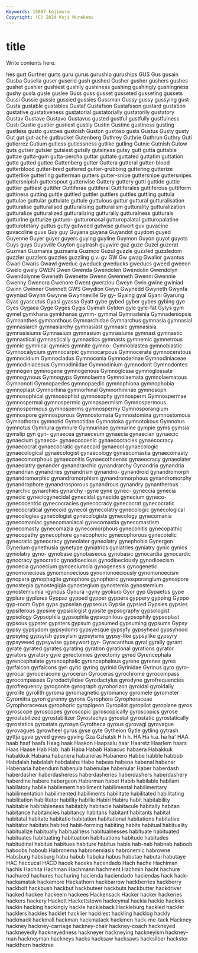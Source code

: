 ```yaml
---
Keywords: 15867 kojimura
Copyright: (C) 2024 Koji Murakami
---
```


# title

Write contents here.



hes gurt
Gurtner gurts guru gurus guruship guruships GUS Gus gusain Gusba
Gusella guser guserid gush gushed Gusher gusher gushers gushes gushet
gushier gushiest gushily gushiness gushing gushingly gushingness gushy gusla gusle
guslee Guss guss gusset gusseted gusseting gussets Gussi Gussie gussie
gussied gussies Gussman Gussy gussy gussying gust Gusta gustable gustables
Gustaf Gustafson Gustafsson gustard gustation gustative gustativeness gustatorial gustatorially gustatorily
gustatory Gustav Gustave Gustavo Gustavus gusted gustful gustfully gustfulness Gusti
Gustie gustier gustiest gustily Gustin Gustine gustiness gusting gustless gusto
gustoes gustoish Guston gustoso gusts Gustus Gusty gusty Gut gut
gut-ache gutbucket Gutenberg Guthrey Guthrie Guthrun Guthry Guti gutierrez Gutium
gutless gutlessness gutlike gutling Gutnic Gutnish Gutow guts gutser gutsier
gutsiest gutsily gutsiness gutsy gutt gutta guttable guttae gutta-gum gutta-percha
guttar guttate guttated guttatim guttation gutte gutted guttee Guttenberg gutter
Guttera gutteral gutter-blood gutterblood gutter-bred guttered gutter-grubbing guttering gutterize gutterlike
gutterling gutterman gutters gutter-snipe guttersnipe guttersnipes guttersnipish gutterspout gutterwise Guttery
guttery gutti guttide guttie guttier guttiest guttifer Guttiferae guttiferal Guttiferales
guttiferous guttiform guttiness gutting guttle guttled guttler guttlers guttles guttling
guttula guttulae guttular guttulate guttule guttulous guttur guttural gutturalisation gutturalise
gutturalised gutturalising gutturalism gutturality gutturalization gutturalize gutturalized gutturalizing gutturally gutturalness
gutturals gutturine gutturize gutturo- gutturonasal gutturopalatal gutturopalatine gutturotetany guttus gutty
gutweed gutwise gutwort guv guvacine guvacoline guvs Guy guy Guyana
guyana Guyandot guydom guyed Guyenne Guyer guyer guyers guying guyline
Guymon Guyon guyot guyots Guys guys Guysville Guyton guytrash guywire
guz guze Guzel guzerat Guzman Guzmania guzmania Guzmco Guzul guzzle
guzzled guzzledom guzzler guzzlers guzzles guzzling g.v. gv GW Gw
gwag Gwalior gwantus Gwari Gwaris Gwawl gweduc gweduck gweducks gweducs
gweed gweeon Gwelo gwely GWEN Gwen Gwenda Gwendolen Gwendolin Gwendolyn
Gwendolynne Gweneth Gwenette Gwenn Gwenneth Gwenni Gwennie Gwenny Gwenora Gwenore
Gwent gwerziou Gweyn Gwin gwine gwiniad Gwinn Gwinner Gwinnett GWS
Gwydion Gwyn Gwynedd Gwyneth Gwynfa gwyniad Gwynn Gwynne Gwynneville Gy
gy- Gyaing gyal Gyani Gyarung Gyas gyascutus Gyasi gyassa Gyatt
gybe gybed gyber gybes gybing gye Gyes Gygaea Gyge Gyges
Gygis Gyimah Gylden gyle gyle-fat Gylys gym gymel gymkhana gymkhanas
gymm- gymmal Gymnadenia Gymnadeniopsis Gymnanthes gymnanthous Gymnarchidae Gymnarchus gymnasia gymnasial
gymnasiarch gymnasiarchy gymnasiast gymnasic gymnasisia gymnasisiums Gymnasium gymnasium gymnasiums gymnast
gymnastic gymnastical gymnastically gymnastics gymnasts gymnemic gymnetrous gymnic gymnical gymnics
gymnite gymno- Gymnoblastea gymnoblastic Gymnocalycium gymnocarpic gymnocarpous Gymnocerata gymnoceratous gymnocidium
Gymnocladus Gymnoconia Gymnoderinae Gymnodiniaceae gymnodiniaceous Gymnodiniidae Gymnodinium gymnodont Gymnodontes gymnogen
gymnogene gymnogenous Gymnoglossa gymnoglossate gymnogynous Gymnogyps Gymnolaema Gymnolaemata gymnolaematous Gymnonoti
Gymnopaedes gymnopaedic gymnophiona gymnophobia gymnoplast Gymnorhina gymnorhinal Gymnorhininae gymnosoph gymnosophical
gymnosophist gymnosophy gymnosperm Gymnospermae gymnospermal gymnospermic gymnospermism Gymnospermous gymnospermous gymnosperms
gymnospermy Gymnosporangium gymnospore gymnosporous Gymnostomata Gymnostomina gymnostomous Gymnothorax gymnotid Gymnotidae
Gymnotoka gymnotokous Gymnotus gymnotus Gymnura gymnure Gymnurinae gymnurine gympie gyms
gymsia gymslip gyn gyn- gynaecea gynaeceum gynaecia gynaecian gynaecic gynaecium
gynaeco- gynaecocoenic gynaecocracies gynaecocracy gynaecocrat gynaecocratic gynaecoid gynaecol gynaecologic gynaecological
gynaecologist gynaecology gynaecomastia gynaecomasty gynaecomorphous gynaeconitis Gynaecothoenas gynaeocracy gynaeolater gynaeolatry
gynander gynandrarchic gynandrarchy Gynandria gynandria gynandrian gynandries gynandrism gynandro- gynandroid
gynandromorph gynandromorphic gynandromorphism gynandromorphous gynandromorphy gynandrophore gynandrosporous gynandrous gynandry gynantherous
gynarchic gynarchies gynarchy -gyne gyne gynec- gyneccia gynecia gynecic gynecicgynecidal
gynecidal gynecide gynecium gyneco- gynecocentric gynecocracies gynecocracy gynecocrat gynecocratic gynecocratical
gynecoid gynecol gynecolatry gynecologic gynecological gynecologies gynecologist gynecologists gynecology gynecomania
gynecomaniac gynecomaniacal gynecomastia gynecomastism gynecomasty gynecomazia gynecomorphous gyneconitis gynecopathic gynecopathy
gynecophore gynecophoric gynecophorous gynecotelic gynecratic gyneocracy gyneolater gyneolatry gynephobia Gynergen
Gynerium gynethusia gynetype gyniatrics gyniatries gyniatry gynic gynics gyniolatry gyno-
gynobase gynobaseous gynobasic gynocardia gynocardic gynocracy gynocratic gynodioecious gynodioeciously gynodioecism
gynoecia gynoecium gynoeciumcia gynogenesis gynogenetic gynomonecious gynomonoecious gynomonoeciously gynomonoecism gynopara
gynophagite gynophore gynophoric gynosporangium gynospore gynostegia gynostegigia gynostegium gynostemia gynostemium
gynostemiumia -gynous Gynura -gyny gyokuro Gyor gyp Gypaetus gype gyplure
gyplures Gyppaz gypped gypper gyppers gyppery gypping Gyppo gyp-room Gyps
gyps gypseian gypseous Gypsie gypsied Gypsies gypsies gypsiferous gypsine gypsiologist
gypsite gypsography gypsologist gypsology Gypsophila gypsophila gypsophilous gypsophily gypsoplast gypsous
gypster gypsters gypsum gypsumed gypsuming gypsums Gypsy gypsy gypsydom gypsydoms
gypsyesque gypsyfy gypsyhead gypsyhood gypsying gypsyish gypsyism gypsyisms gypsy-like gypsylike
gypsyry gypsyweed gypsywise gypsywort gyr- Gyracanthus gyral gyrally gyrant gyrate
gyrated gyrates gyrating gyration gyrational gyrations gyrator gyrators gyratory gyre
gyrectomies gyrectomy gyred Gyrencephala gyrencephalate gyrencephalic gyrencephalous gyrene gyrenes gyres
gyrfalcon gyrfalcons gyri gyric gyring gyrinid Gyrinidae Gyrinus gyro gyro-
gyrocar gyroceracone gyroceran Gyroceras gyrochrome gyrocompass gyrocompasses Gyrodactylidae Gyrodactylus gyrodyne
gyrofrequencies gyrofrequency gyrogonite gyrograph gyrohorizon gyroidal gyroidally gyrolite gyrolith gyroma
gyromagnetic gyromancy gyromele gyrometer Gyromitra gyron gyronny gyrons Gyrophora Gyrophoraceae
Gyrophoraceous gyrophoric gyropigeon Gyropilot gyropilot gyroplane gyros gyroscope gyroscopes gyroscopic
gyroscopically gyroscopics gyrose gyrostabilized gyrostabilizer Gyrostachys gyrostat gyrostatic gyrostatically gyrostatics
gyrostats gyrosyn Gyrotheca gyrous gyrovagi gyrovague gyrovagues gyrowheel gyrus gyse
gyte Gytheion Gytle gytling gytrash gyttja gyve gyved gyves gyving
Gza Gzhatsk H h h. HA Ha h.a. ha ha'
HAA haab haaf haafs Haag haak Haakon Haapsalu haar Haaretz
Haarlem haars Haas Haase Hab Hab. hab Haba Habab Habacuc
habaera Habakkuk habakkuk Habana habanera habaneras Habanero Habbe habble habbub
Habdalah habdalah habdalahs Habe habeas habena habenal habenar Habenaria habendum
habenula habenulae habenular Haber haberdash haberdasher haberdasheress haberdasheries haberdashers haberdashery
haberdine habere habergeon Haberman habet Habib habilable habilant habilatory habile
habilement habiliment habilimental habilimentary habilimentation habilimented habiliments habilitate habilitated habilitating
habilitation habilitator hability habille Habiri Habiru habit habitability habitable habitableness
habitably habitacle habitacule habitally habitan habitance habitancies habitancy habitans habitant
habitants habitat habitatal habitate habitatio habitation habitational habitations habitative habitator
habitats habited habit-forming habiting habits habitual habituality habitualize habitually habitualness
habitualnesses habituate habituated habituates habituating habituation habituations habitude habitudes habitudinal
habitue habitues habiture habitus hable hab-nab habnab haboob haboobs haboub
Habronema habronemiasis habronemic habrowne Habsburg habsburg habu habub habuka habus
habutae habutai habutaye HAC haccucal HACD hacek haceks hacendado Hach
hache Hachiman hachis Hachita Hachman Hachmann hachment Hachmin hacht hachure
hachured hachures hachuring hacienda haciendado haciendas hack hack- hackamatak hackamore
Hackathorn hackbarrow hackberries hackberry hackbolt hackbush hackbut hackbuteer hackbuts hackbutter
hackdriver hacked hackee hackeem hackees Hackensack Hacker hacker hackeries hackers
hackery Hackett Hackettstown hackeymal hackia hackie hackies hackin hacking hackingly
hackle hackleback Hackleburg hackled hackler hacklers hackles hacklet hacklier hackliest
hackling hacklog hackly hackmack hackmall hackman hackmatack hackmen hack-me-tack Hackney
hackney hackney-carriage hackney-chair hackney-coach hackneyed hackneyedly hackneyedness hackneyer hackneying hackneyism
hackney-man hackneyman hackneys hacks hacksaw hacksaws hacksilber hackster hackthorn hacktree
